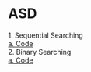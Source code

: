 # ASD
<a>1. Sequential Searching</a><br>
<a href="sequential searching"><t>a. Code</a><br>
<a>2. Binary Searching</a><br>
<a href="binary searching">a. Code</a>
